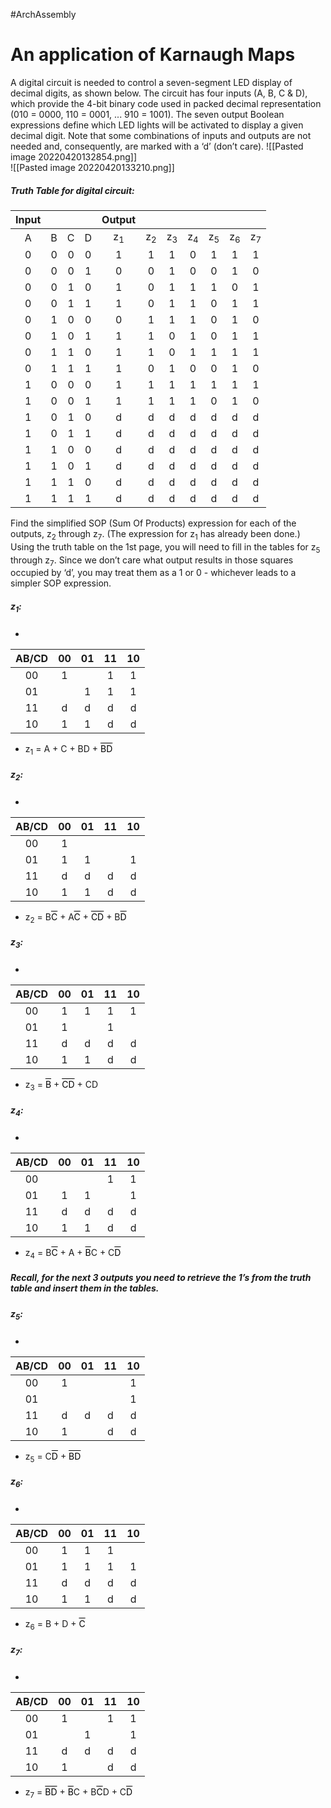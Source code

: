 #ArchAssembly
# An application of Karnaugh Maps
A digital circuit is needed to control a seven-segment LED display of decimal digits, as shown below. The circuit has four inputs (A, B, C & D), which provide the 4-bit binary code used in packed decimal representation (010 = 0000, 110 = 0001, ... 910 = 1001). The seven output Boolean expressions define which LED lights will be activated to display a given decimal digit. Note that some combinations of inputs and outputs are not needed and, consequently, are marked with a ‘d’ (don’t care).
![[Pasted image 20220420132854.png]]  
![[Pasted image 20220420133210.png]]
##### Truth Table for digital circuit:

| Input |     |     |     |    Output     |               |               |               |               |               |               |
|:-----:|:---:|:---:|:---:|:-------------:|:-------------:|:-------------:|:-------------:|:-------------:|:-------------:|:-------------:|
|   A   |  B  |  C  |  D  | z<sub>1</sub> | z<sub>2</sub> | z<sub>3</sub> | z<sub>4</sub> | z<sub>5</sub> | z<sub>6</sub> | z<sub>7</sub> |
|   0   |  0  |  0  |  0  |       1       |       1       |       1       |       0       |       1       |       1       |       1       |
|   0   |  0  |  0  |  1  |       0       |       0       |       1       |       0       |       0       |       1       |       0       |
|   0   |  0  |  1  |  0  |       1       |       0       |       1       |       1       |       1       |       0       |       1       |
|   0   |  0  |  1  |  1  |       1       |       0       |       1       |       1       |       0       |       1       |       1       |
|   0   |  1  |  0  |  0  |       0       |       1       |       1       |       1       |       0       |       1       |       0       |
|   0   |  1  |  0  |  1  |       1       |       1       |       0       |       1       |       0       |       1       |       1       |
|   0   |  1  |  1  |  0  |       1       |       1       |       0       |       1       |       1       |       1       |       1       |
|   0   |  1  |  1  |  1  |       1       |       0       |       1       |       0       |       0       |       1       |       0       |
|   1   |  0  |  0  |  0  |       1       |       1       |       1       |       1       |       1       |       1       |       1       |
|   1   |  0  |  0  |  1  |       1       |       1       |       1       |       1       |       0       |       1       |       0       |
|   1   |  0  |  1  |  0  |       d       |       d       |       d       |       d       |       d       |       d       |       d       |
|   1   |  0  |  1  |  1  |       d       |       d       |       d       |       d       |       d       |       d       |       d       |
|   1   |  1  |  0  |  0  |       d       |       d       |       d       |       d       |       d       |       d       |       d       |
|   1   |  1  |  0  |  1  |       d       |       d       |       d       |       d       |       d       |       d       |       d       |
|   1   |  1  |  1  |  0  |       d       |       d       |       d       |       d       |       d       |       d       |       d       |
|   1   |  1  |  1  |  1  |       d       |       d       |       d       |       d       |       d       |       d       |       d       |

Find the simplified SOP (Sum Of Products) expression for each of the outputs, z<sub>2</sub> through z<sub>7</sub>. (The expression for z<sub>1</sub> has already been done.) Using the truth table on the 1st page, you will need to fill in the tables for z<sub>5</sub> through z<sub>7</sub>. Since we don’t care what output results in those squares occupied by ‘d’, you may treat them as a 1 or 0 - whichever leads to a simpler SOP expression.

##### z<sub>1</sub>:
- 
| AB/CD | 00  | 01  | 11  | 10  |
|:-----:|:---:|:---:|:---:|:---:|
|  00   |  1  |     |  1  |  1  |
|  01   |     |  1  |  1  |  1  |
|  11   |  d  |  d  |  d  |  d  |
|  10   |  1  |  1  |  d  |  d  |
- z<sub>1</sub> = A + C + BD + <a style="text-decoration:overline;color:#000000;">BD</a>

##### z<sub>2</sub>:
- 
| AB/CD | 00  | 01  | 11  | 10  |
|:-----:|:---:|:---:|:---:|:---:|
|  00   |  1  |     |     |     |
|  01   |  1  |  1  |     |  1  |
|  11   |  d  |  d  |  d  |  d  |
|  10   |  1  |  1  |  d  |  d  |
- z<sub>2</sub> = B<a style="text-decoration:overline;color:#000000;">C</a> + A<a style="text-decoration:overline;color:#000000;">C</a> + <a style="text-decoration:overline;color:#000000;">CD</a> + B<a style="text-decoration:overline;color:#000000;">D</a>

##### z<sub>3</sub>:
- 
| AB/CD | 00  | 01  | 11  | 10  |
|:-----:|:---:|:---:|:---:|:---:|
|  00   |  1  |  1  |  1  |  1  |
|  01   |  1  |     |  1  |     |
|  11   |  d  |  d  |  d  |  d  |
|  10   |  1  |  1  |  d  |  d  |
- z<sub>3</sub> = <a style="text-decoration:overline;color:#000000;">B</a> + <a style="text-decoration:overline;color:#000000;">CD</a> + CD

##### z<sub>4</sub>:
- 
| AB/CD | 00  | 01  | 11  | 10  |
|:-----:|:---:|:---:|:---:|:---:|
|  00   |     |     |  1  |  1  |
|  01   |  1  |  1  |     |  1  |
|  11   |  d  |  d  |  d  |  d  |
|  10   |  1  |  1  |  d  |  d  |
- z<sub>4</sub> = B<a style="text-decoration:overline;color:#000000;">C</a> + A + <a style="text-decoration:overline;color:#000000;">B</a>C + C<a style="text-decoration:overline;color:#000000;">D</a> 

##### Recall, for the next 3 outputs you need to retrieve the 1’s from the truth table and insert them in the tables.

##### z<sub>5</sub>:  
- 
| AB/CD | 00  | 01  | 11  | 10  |
|:-----:|:---:|:---:|:---:|:---:|
|  00   |  1  |     |     |  1  |
|  01   |     |     |     |  1  |
|  11   |  d  |  d  |  d  |  d  |
|  10   |  1  |     |  d  |  d  |
- z<sub>5</sub> = C<a style="text-decoration:overline;color:#000000;">D</a> + <a style="text-decoration:overline;color:#000000;">BD</a> 
##### z<sub>6</sub>: 
- 
| AB/CD | 00  | 01  | 11  | 10  |
|:-----:|:---:|:---:|:---:|:---:|
|  00   |  1  |  1  |  1  |     |
|  01   |  1  |  1  |  1  |  1  |
|  11   |  d  |  d  |  d  |  d  |
|  10   |  1  |  1  |  d  |  d  |
- z<sub>6</sub> = B + D + <a style="text-decoration:overline;color:#000000;">C</a> 
##### z<sub>7</sub>: 
- 
| AB/CD | 00  | 01  | 11  | 10  |
|:-----:|:---:|:---:|:---:|:---:|
|  00   |  1  |     |  1  |  1  |
|  01   |     |  1  |     |  1  |
|  11   |  d  |  d  |  d  |  d  |
|  10   |  1  |     |  d  |  d  |
- z<sub>7</sub> = <a style="text-decoration:overline;color:#000000;">BD</a> + <a style="text-decoration:overline;color:#000000;">B</a>C + B<a style="text-decoration:overline;color:#000000;">C</a>D + C<a style="text-decoration:overline;color:#000000;">D</a> 